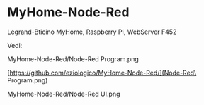 # MyHome-Node-Red
Legrand-Bticino MyHome, Raspberry Pi, WebServer F452

Vedi:

MyHome-Node-Red/Node-Red Program.png

[https://github.com/eziologico/MyHome-Node-Red/](Node-Red\ Program.png)

MyHome-Node-Red/Node-Red UI.png
